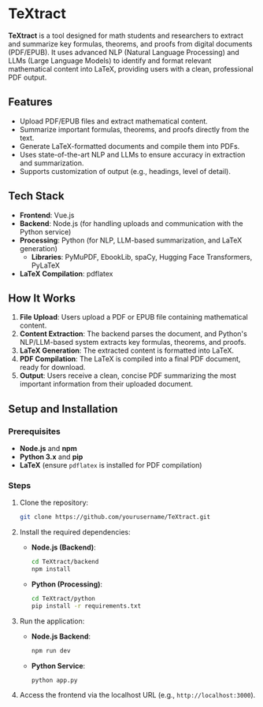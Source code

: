# TeXtract

**TeXtract** is a tool designed for math students and researchers to extract and summarize key formulas, theorems, and proofs from digital documents (PDF/EPUB). It uses advanced NLP (Natural Language Processing) and LLMs (Large Language Models) to identify and format relevant mathematical content into LaTeX, providing users with a clean, professional PDF output.

## Features

- Upload PDF/EPUB files and extract mathematical content.
- Summarize important formulas, theorems, and proofs directly from the text.
- Generate LaTeX-formatted documents and compile them into PDFs.
- Uses state-of-the-art NLP and LLMs to ensure accuracy in extraction and summarization.
- Supports customization of output (e.g., headings, level of detail).

## Tech Stack

- **Frontend**: Vue.js
- **Backend**: Node.js (for handling uploads and communication with the Python service)
- **Processing**: Python (for NLP, LLM-based summarization, and LaTeX generation)
  - **Libraries**: PyMuPDF, EbookLib, spaCy, Hugging Face Transformers, PyLaTeX
- **LaTeX Compilation**: pdflatex

## How It Works

1. **File Upload**: Users upload a PDF or EPUB file containing mathematical content.
2. **Content Extraction**: The backend parses the document, and Python's NLP/LLM-based system extracts key formulas, theorems, and proofs.
3. **LaTeX Generation**: The extracted content is formatted into LaTeX.
4. **PDF Compilation**: The LaTeX is compiled into a final PDF document, ready for download.
5. **Output**: Users receive a clean, concise PDF summarizing the most important information from their uploaded document.

## Setup and Installation

### Prerequisites

- **Node.js** and **npm**
- **Python 3.x** and **pip**
- **LaTeX** (ensure `pdflatex` is installed for PDF compilation)

### Steps

1. Clone the repository:
   ```bash
   git clone https://github.com/yourusername/TeXtract.git

2. Install the required dependencies:
   - **Node.js (Backend)**:
     ```bash
     cd TeXtract/backend
     npm install
     ```
   - **Python (Processing)**:
     ```bash
     cd TeXtract/python
     pip install -r requirements.txt
     ```

3. Run the application:
   - **Node.js Backend**:
     ```bash
     npm run dev
     ```
   - **Python Service**:
     ```bash
     python app.py
     ```

4. Access the frontend via the localhost URL (e.g., `http://localhost:3000`).
